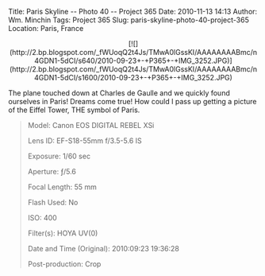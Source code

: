 Title: Paris Skyline -- Photo 40 -- Project 365
Date: 2010-11-13 14:13
Author: Wm. Minchin
Tags: Project 365
Slug: paris-skyline-photo-40-project-365
Location: Paris, France

<div class="separator" style="clear: both; text-align: center;">

<p>
[![](http://2.bp.blogspot.com/_fWUoqQ2t4Js/TMwA0lGssKI/AAAAAAAABmc/n4GDN1-5dCI/s640/2010-09-23+-+P365+-+IMG_3252.JPG)](http://2.bp.blogspot.com/_fWUoqQ2t4Js/TMwA0lGssKI/AAAAAAAABmc/n4GDN1-5dCI/s1600/2010-09-23+-+P365+-+IMG_3252.JPG)

</div>

The plane touched down at Charles de Gaulle and we quickly found
ourselves in Paris! Dreams come true! How could I pass up getting a
picture of the Eiffel Tower, THE symbol of Paris.

> 
> <span style="color: #666666;">Model: </span>Canon EOS DIGITAL REBEL
> XSi
>
> <span style="color: #666666;">Lens ID: </span>EF-S18-55mm f/3.5-5.6
> IS
>
> <span style="color: #666666;">Exposure: </span>1/60 sec
>
> <span style="color: #666666;">Aperture: </span>ƒ/5.6
>
> <span style="color: #666666;">Focal Length: </span>55 mm
>
> <span style="color: #666666;">Flash Used: </span>No
>
> <span style="color: #666666;">ISO: </span>400
>
> <span style="color: #666666;">Filter(s): </span>HOYA UV(0)
>
> <span style="color: #666666;">Date and Time
> (Original): </span>2010:09:23 19:36:28
>
> 
>
> <span style="color: #666666;">Post-production: </span>Crop
>
> <p>

